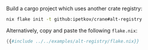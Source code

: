 Build a cargo project which uses another crate registry:

```sh
nix flake init -t github:ipetkov/crane#alt-registry
```

Alternatively, copy and paste the following `flake.nix`:

```nix
{{#include ../../examples/alt-registry/flake.nix}}
```
